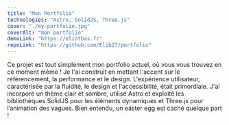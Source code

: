 ```yaml
---
title: "Mon Portfolio"
technologies: "Astro, SolidJS, Three.js"
cover: "./my-portfolio.jpg"
coverAlt: "mon portfolio"
demoLink: "https://eliotbas.fr"
repoLink: "https://github.com/Elib27/portfolio"
---
```


Ce projet est tout simplement mon portfolio actuel, où vous vous trouvez en ce moment même ! Je l'ai construit en mettant l'accent sur le référencement, la performance et le design. L'expérience utilisateur, caractérisée par la fluidité, le design et l'accessibilité, était primordiale. J'ai incorporé un thème clair et sombre, utilisé Astro et exploité les bibliothèques SolidJS pour les éléments dynamiques et Three.js pour l’animation des vagues. Bien entendu, un easter egg est caché quelque part !